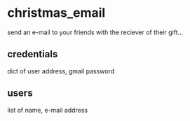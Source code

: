 # christmas_email
 send an e-mail to your friends with the reciever of their gift...


## credentials
dict of user address, gmail password

## users
list of name, e-mail address
